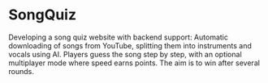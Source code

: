 # SongQuiz
Developing a song quiz website with backend support: Automatic downloading of songs from YouTube, splitting them into instruments and vocals using AI. Players guess the song step by step, with an optional multiplayer mode where speed earns points. The aim is to win after several rounds.
